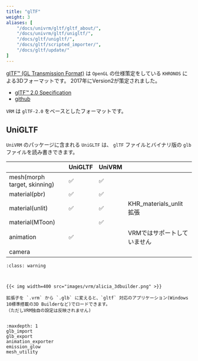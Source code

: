 ```yaml
---
title: "glTF"
weight: 3
aliases: [
    "/docs/univrm/gltf/gltf_about/", 
    "/docs/univrm/gltf/unigltf/", 
    "/docs/gltf/unigltf/",
    "/docs/gltf/scripted_importer/",
    "/docs/gltf/update/"
]
---
```


[glTF™ (GL Transmission Format)](https://www.khronos.org/gltf/) は `OpenGL` の仕様策定をしている `KHRONOS` による3Dフォーマットです。
2017年にVersion2が策定されました。

* [glTF™ 2.0 Specification](https://www.khronos.org/registry/glTF/specs/2.0/glTF-2.0.html)
* [github](https://github.com/KhronosGroup/glTF)

`VRM` は `glTF-2.0` をベースとしたフォーマットです。

## UniGLTF

`UniVRM` のパッケージに含まれる `UniGLTF` は、 `glTF` ファイルとバイナリ版の `glb` ファイルを読み書きできます。

|                              | UniGLTF | UniVRM |                             |
|------------------------------|---------|--------|-----------------------------|
| mesh(morph target, skinning) | ✅       | ✅      |                             |
| material(pbr)                | ✅       | ✅      |                             |
| material(unlit)              | ✅       | ✅      | KHR_materials_unlit 拡張    |
| material(MToon)              |         | ✅      |                             |
| animation                    | ✅       |        | VRMではサポートしていません |
| camera                       |         |        |                             |

```{admonition} VRMのglTF部分を3D Builderで表示する
:class: warning



{{< img width=400 src="images/vrm/alicia_3dbuilder.png" >}}

拡張子を `.vrm` から `.glb` に変えると、`gltf` 対応のアプリケーション(Windows 10標準搭載の3D Builderなど)でロードできます。
（ただしVRM独自の設定は反映されません)


```


```{toctree}
:maxdepth: 1
glb_import
glb_export
animation_exporter
emission_glow
mesh_utility
```

